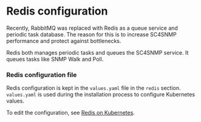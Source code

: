 # Redis configuration

Recently, RabbitMQ was replaced with Redis as a queue service and periodic task database. The reason for this is to increase SC4SNMP performance and protect against bottlenecks.

Redis both manages periodic tasks and queues the SC4SNMP service. It queues tasks like SNMP Walk and Poll.  

### Redis configuration file

Redis configuration is kept in the `values.yaml` file in the `redis` section.
`values.yaml` is used during the installation process to configure Kubernetes values.

To edit the configuration, see [Redis on Kubernetes](https://github.com/bitnami/charts/tree/master/bitnami/redis).
